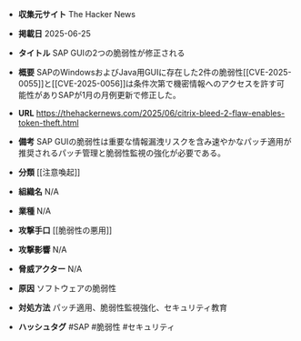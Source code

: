 - **収集元サイト**
The Hacker News

- **掲載日**
2025-06-25

- **タイトル**
SAP GUIの2つの脆弱性が修正される

- **概要**
SAPのWindowsおよびJava用GUIに存在した2件の脆弱性[[CVE-2025-0055]]と[[CVE-2025-0056]]は条件次第で機密情報へのアクセスを許す可能性がありSAPが1月の月例更新で修正した。

- **URL**
https://thehackernews.com/2025/06/citrix-bleed-2-flaw-enables-token-theft.html

- **備考**
SAP GUIの脆弱性は重要な情報漏洩リスクを含み速やかなパッチ適用が推奨されるパッチ管理と脆弱性監視の強化が必要である。

- **分類**
[[注意喚起]]

- **組織名**
N/A

- **業種**
N/A

- **攻撃手口**
[[脆弱性の悪用]]

- **攻撃影響**
N/A

- **脅威アクター**
N/A

- **原因**
ソフトウェアの脆弱性

- **対処方法**
パッチ適用、脆弱性監視強化、セキュリティ教育

- **ハッシュタグ**
#SAP #脆弱性 #セキュリティ
